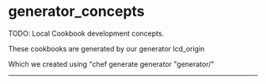 # generator_concepts

TODO: Local Cookbook development concepts.

These cookbooks are generated by our generator lcd_origin

Which we created using "chef generate generator "generator/<name>"

---------------------------------------------------------------

